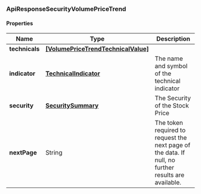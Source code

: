 
[//]: # (CLASS:ApiResponseSecurityVolumePriceTrend)

[//]: # (KIND:object)

### ApiResponseSecurityVolumePriceTrend

#### Properties

[//]: # (START_DEFINITION)

Name | Type | Description
------------ | ------------- | -------------
**technicals** | [**[VolumePriceTrendTechnicalValue]**](VolumePriceTrendTechnicalValue.md) |  &nbsp;
**indicator** | [**TechnicalIndicator**](TechnicalIndicator.md) | The name and symbol of the technical indicator &nbsp;
**security** | [**SecuritySummary**](SecuritySummary.md) | The Security of the Stock Price &nbsp;
**nextPage** | String | The token required to request the next page of the data. If null, no further results are available. &nbsp;

[//]: # (END_DEFINITION)


[//]: # (CONTAINED_CLASS:VolumePriceTrendTechnicalValue)


[//]: # (CONTAINED_CLASS:TechnicalIndicator)


[//]: # (CONTAINED_CLASS:SecuritySummary)





